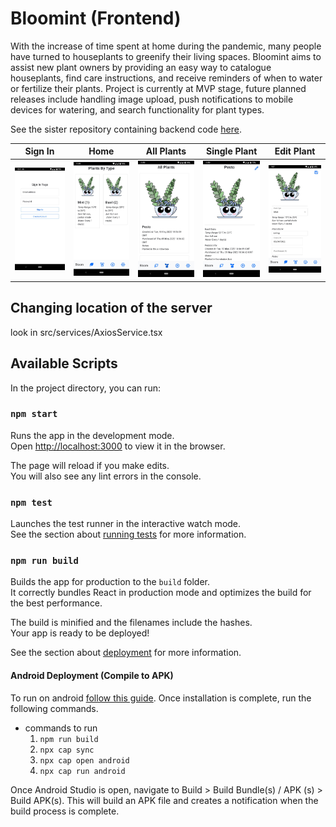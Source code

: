# Bloomint (Frontend)

With the increase of time spent at home during the pandemic, many people have turned to houseplants to greenify their living spaces. Bloomint aims to assist new plant owners by providing an easy way to catalogue houseplants, find care instructions, and receive reminders of when to water or fertilize their plants. Project is currently at MVP stage, future planned releases include handling image upload, push notifications to mobile devices for watering, and search functionality for plant types.

See the sister repository containing backend code [here](https://github.com/chantellechan1/bloomint-backend).

| Sign In | Home | All Plants | Single Plant | Edit Plant |
| :---: | :---: | :---: | :---: | :---: |
| ![sign in page](https://github.com/chantellechan1/bloomint-frontend/blob/main/docs/images/sign_in.png) | ![home page](https://github.com/chantellechan1/bloomint-frontend/blob/main/docs/images/home.png) | ![all plants page](https://github.com/chantellechan1/bloomint-frontend/blob/main/docs/images/all_plants.png) | ![single plant page](https://github.com/chantellechan1/bloomint-frontend/blob/main/docs/images/single_plant.png) | ![edit page](https://github.com/chantellechan1/bloomint-frontend/blob/main/docs/images/edit_plant.png) |

## Changing location of the server
look in
src/services/AxiosService.tsx

## Available Scripts

In the project directory, you can run:

### `npm start`

Runs the app in the development mode.\
Open [http://localhost:3000](http://localhost:3000) to view it in the browser.

The page will reload if you make edits.\
You will also see any lint errors in the console.

### `npm test`

Launches the test runner in the interactive watch mode.\
See the section about [running tests](https://facebook.github.io/create-react-app/docs/running-tests) for more information.

### `npm run build`

Builds the app for production to the `build` folder.\
It correctly bundles React in production mode and optimizes the build for the best performance.

The build is minified and the filenames include the hashes.\
Your app is ready to be deployed!  

See the section about [deployment](https://facebook.github.io/create-react-app/docs/deployment) for more information.

#### Android Deployment (Compile to APK)
To run on android [follow this guide](https://capacitorjs.com/docs/android#adding-the-android-platform). Once installation is complete, run the following commands.  
* commands to run
    1. `npm run build`
    2. `npx cap sync`
    3. `npx cap open android`
    4. `npx cap run android`  
    
Once Android Studio is open, navigate to Build > Build Bundle(s) / APK (s) > Build APK(s). This will build an APK file and creates a notification when the build process is complete.
